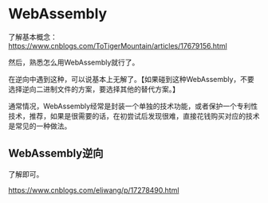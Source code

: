 # WebAssembly

了解基本概念：
https://www.cnblogs.com/ToTigerMountain/articles/17679156.html

然后，熟悉怎么用WebAssembly就行了。

在逆向中遇到这种，可以说基本上无解了。【如果碰到这种WebAssembly，不要选择逆向二进制文件的方案，要选择其他的替代方案。】

通常情况，WebAssembly经常是封装一个单独的技术功能，或者保护一个专利性技术，推荐，如果是很需要的话，在初尝试后发现很难，直接花钱购买对应的技术是常见的一种做法。

## WebAssembly逆向

了解即可。

https://www.cnblogs.com/eliwang/p/17278490.html